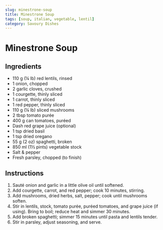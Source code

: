 ```yaml
---
slug: minestrone-soup
title: Minestrone Soup
tags: [soup, italian, vegetable, lentil]
category: Savoury Dishes
---
```


# Minestrone Soup

## Ingredients

- 110 g (¼ lb) red lentils, rinsed
- 1 onion, chopped
- 2 garlic cloves, crushed
- 1 courgette, thinly sliced
- 1 carrot, thinly sliced
- 1 red pepper, thinly sliced
- 110 g (¼ lb) sliced mushrooms
- 2 tbsp tomato purée
- 400 g can tomatoes, puréed
- Dash red grape juice (optional)
- 1 tsp dried basil
- 1 tsp dried oregano
- 55 g (2 oz) spaghetti, broken
- 850 ml (1½ pints) vegetable stock
- Salt & pepper
- Fresh parsley, chopped (to finish)

## Instructions

1. Sauté onion and garlic in a little olive oil until softened.
2. Add courgette, carrot, and red pepper; cook 10 minutes, stirring.
3. Add mushrooms, dried herbs, salt, pepper; cook until mushrooms soften.
4. Stir in lentils, stock, tomato purée, puréed tomatoes, and grape juice (if using). Bring to boil; reduce heat and simmer 30 minutes.
5. Add broken spaghetti; simmer 15 minutes until pasta and lentils tender.
6. Stir in parsley, adjust seasoning, and serve.
